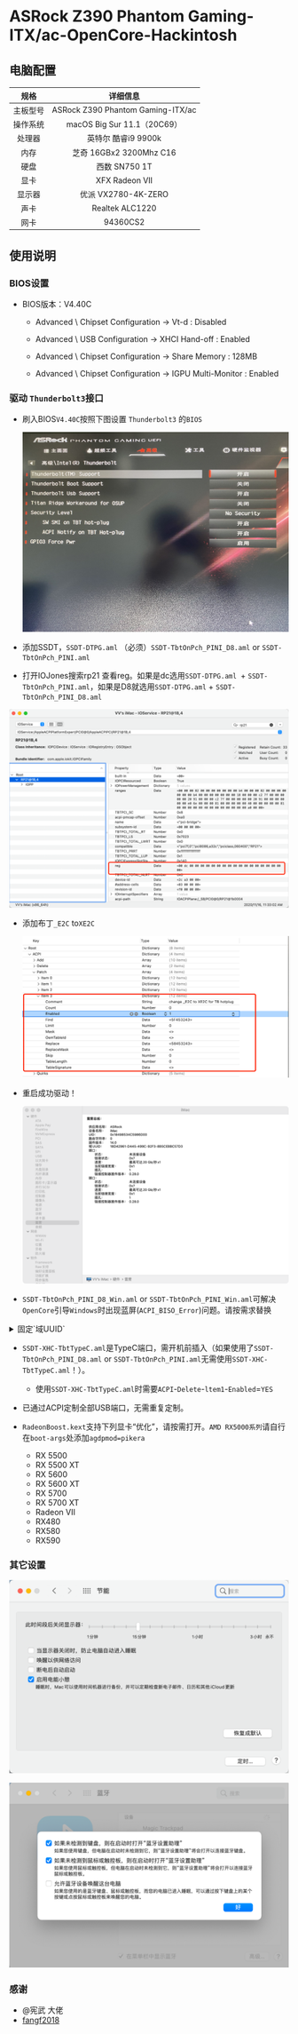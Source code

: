 # ASRock Z390 Phantom Gaming- ITX/ac-OpenCore-Hackintosh


## 电脑配置
|规格 | 详细信息|
|:-: | :-:|
|主板型号| ASRock Z390 Phantom Gaming-ITX/ac |
|操作系统| macOS Big Sur 11.1（20C69） |
|处理器| 英特尔 酷睿i9 9900k |
|内存| 芝奇 16GBx2 3200Mhz C16 |
|硬盘| 西数 SN750 1T |
|显卡| XFX Radeon VII |
|显示器| 优派 VX2780-4K-ZERO |
|声卡| Realtek ALC1220 |
|网卡| 94360CS2 |

## 使用说明

### BIOS设置

- BIOS版本：V4.40C

  - Advanced \ Chipset Configuration → Vt-d : Disabled

  - Advanced \ USB Configuration → XHCI Hand-off : Enabled

  - Advanced \ Chipset Configuration → Share Memory : 128MB

  - Advanced \ Chipset Configuration → IGPU Multi-Monitor : Enabled
    
### 驱动 `Thunderbolt3`接口

- 刷入BIOS`V4.40C`按照下图设置 `Thunderbolt3` 的`BIOS`

   ![BIOS](Docs/IMG_2487.jpeg)

- 添加SSDT，`SSDT-DTPG.aml` （必须）`SSDT-TbtOnPch_PINI_D8.aml` or `SSDT-TbtOnPch_PINI.aml`

- 打开IOJones搜索rp21 查看reg。如果是dc选用`SSDT-DTPG.aml `+ `SSDT-TbtOnPch_PINI.aml`，如果是D8就选用`SSDT-DTPG.aml` + `SSDT-TbtOnPch_PINI_D8.aml`

 ![IOJones](Docs/IMG_2488.png)

- 添加布丁`_E2C` to`XE2C`
 
  ![添加布丁](Docs/IMG_2489.png)
 
- 重启成功驱动！
  
  ![TB3](Docs/IMG_2490.png)
  
- `SSDT-TbtOnPch_PINI_D8_Win.aml` or `SSDT-TbtOnPch_PINI_Win.aml`可解决`OpenCore`引导`Windows`时出现蓝屏(`ACPI_BISO_Error`)问题。请按需求替换

<details>
<summary> 固定`域UUID` </summary>

- <p>打开`系统报告`查看雷雳总线的`域UUID`将其复制替换到下面的`ToUUID ("989597F1-04F7-4D5C-95F4-30530FC5F2A6")` 中的`989597F1-04F7-4D5C-95F4-30530FC5F2A6`

<p>

```sw
Method (_DSM, 4, NotSerialized)  // _DSM: Device-Specific Method
{
    If (_OSI ("Darwin"))
    {
        Local0 = Package ()
            {
            "ThunderboltUUID", 
            ToUUID ("989597f1-04f7-4d5c-95f4-30530fc5f2a6"), 
            "sscOffset", 
            Buffer (0x02)
            {
                 0x00, 0x00                                       // ..
            }, 

            "power-save", 
            One, 
            Buffer (One)
            {
                 0x00                                             // .
            }
        }

```
</p>

- <p> 使用`MaciASL`打开你使用的`SSDT-TbtOnPch_PINI_D8.aml` or `SSDT-TbtOnPch_PINI.aml`另存为`SSDT-TbtOnPch_PINI_D8.dsl` or `SSDT-TbtOnPch_PINI.dsl`找到`HNI0`下的这个位置 </p>

<p>

![HNI0](Docs/IMG_2491.png) 

<p>
 
 - <p> 将上面替换了`域UUID`的复制进`SSDT-TbtOnPch_PINI_D8.dsl` or `SSDT-TbtOnPch_PINI.dsl`中 </p>

<p>

 ![固定域UUID后](Docs/IMG_2492.png) 
 
 <p>
 
 - <p> 编译确认没有警告后另存为`SSDT-TbtOnPch_PINI_D8.aml` or `SSDT-TbtOnPch_PINI.aml`然后放入`EFI`中加载。这样每次启动后`域UUID`值就不会改变了</p>
</details>

- `SSDT-XHC-TbtTypeC.aml`是TypeC端口，需开机前插入（如果使用了`SSDT-TbtOnPch_PINI_D8.aml` or `SSDT-TbtOnPch_PINI.aml`无需使用`SSDT-XHC-TbtTypeC.aml`！）。
  - 使用`SSDT-XHC-TbtTypeC.aml`时需要`ACPI`-`Delete`-`ltem1`-`Enabled`=`YES`

- 已通过ACPI定制全部USB端口，无需重复定制。

- `RadeonBoost.kext`支持下列显卡“优化”，请按需打开。`AMD RX5000系列`请自行在`boot-args`处添加`agdpmod=pikera`

  - RX 5500
  - RX 5500 XT
  - RX 5600
  - RX 5600 XT
  - RX 5700
  - RX 5700 XT
  - Radeon VII
  - RX480
  - RX580
  - RX590
  
### 其它设置
  
 ![其它设置1](Docs/IMG_2493.png)
   
 ![其它设置2](Docs/IMG_2494.png)
  
### 感谢
 
 -  @宪武 大佬
 - [fangf2018](https://github.com/fangf2018/ASRock-Z390-Phantom-ITX-OpenCore-Hackintosh)
  



